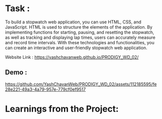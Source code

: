 # Task :
To build a stopwatch web application, you can use HTML, CSS, and JavaScript. HTML is used to structure the elements of the application. By implementing functions for starting, pausing, and resetting the stopwatch, as well as tracking and displaying lap times, users can accurately measure and record time intervals. With these technologies and functionalities, you can create an interactive and user-friendly stopwatch web application.

Website Link : https://yashchavanweb.github.io/PRODIGY_WD_02/


## Demo : 

https://github.com/YashChavanWeb/PRODIGY_WD_02/assets/112185595/fe28e221-49a3-4a79-957e-779cf0ef9517



# Learnings from the Project:

